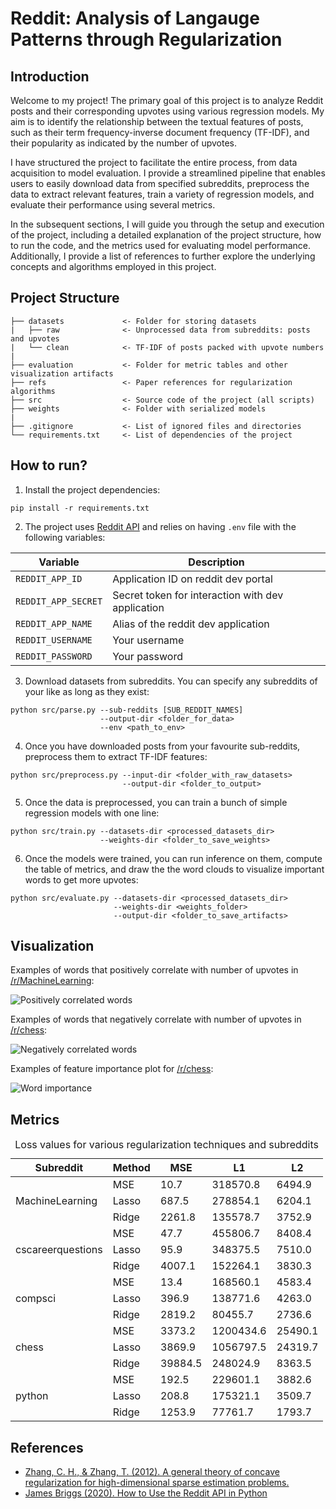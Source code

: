 # Reddit: Analysis of Langauge Patterns through Regularization

## Introduction

Welcome to my project! The primary goal of this project is to analyze Reddit posts and their corresponding upvotes using various regression models. My aim is to identify the relationship between the textual features of posts, such as their term frequency-inverse document frequency (TF-IDF), and their popularity as indicated by the number of upvotes.

I have structured the project to facilitate the entire process, from data acquisition to model evaluation. I provide a streamlined pipeline that enables users to easily download data from specified subreddits, preprocess the data to extract relevant features, train a variety of regression models, and evaluate their performance using several metrics.

In the subsequent sections, I will guide you through the setup and execution of the project, including a detailed explanation of the project structure, how to run the code, and the metrics used for evaluating model performance. Additionally, I provide a list of references to further explore the underlying concepts and algorithms employed in this project.

## Project Structure

```
├── datasets             <- Folder for storing datasets
|   ├── raw              <- Unprocessed data from subreddits: posts and upvotes
|   └── clean            <- TF-IDF of posts packed with upvote numbers
|
├── evaluation           <- Folder for metric tables and other visualization artifacts
├── refs                 <- Paper references for regularization algorithms
├── src                  <- Source code of the project (all scripts)
├── weights              <- Folder with serialized models
|
├── .gitignore           <- List of ignored files and directories
└── requirements.txt     <- List of dependencies of the project
```

## How to run?

1. Install the project dependencies:

```pip install -r requirements.txt```

2. The project uses [Reddit API](https://www.reddit.com/dev/api/) and relies on having `.env` file with the following variables:

|       Variable      | Description |
| ------------------- | ----------- |
| `REDDIT_APP_ID`     | Application ID on reddit dev portal               |
| `REDDIT_APP_SECRET` | Secret token for interaction with dev application |
| `REDDIT_APP_NAME`   | Alias of the reddit dev application               | 
| `REDDIT_USERNAME`   | Your username                                     |
| `REDDIT_PASSWORD`   | Your password                                     |

3. Download datasets from subreddits. You can specify any subreddits of your like as long as they exist:

```
python src/parse.py --sub-reddits [SUB_REDDIT_NAMES] 
                    --output-dir <folder_for_data> 
                    --env <path_to_env>
```

4. Once you have downloaded posts from your favourite sub-reddits, preprocess them to extract TF-IDF features:

```
python src/preprocess.py --input-dir <folder_with_raw_datasets> 
                         --output-dir <folder_to_output>
```

5. Once the data is preprocessed, you can train a bunch of simple regression models with one line:

```
python src/train.py --datasets-dir <processed_datasets_dir> 
                    --weights-dir <folder_to_save_weights>
```

6. Once the models were trained, you can run inference on them, compute the table of metrics, and draw the the word clouds to visualize important words to get more upvotes:

```
python src/evaluate.py --datasets-dir <processed_datasets_dir> 
                       --weights-dir <weights_folder> 
                       --output-dir <folder_to_save_artifacts>
```

## Visualization

Examples of words that positively correlate with number of upvotes in [/r/MachineLearning](https://www.reddit.com/r/MachineLearning/):

![Positively correlated words](evaluation/clouds/MachineLearning/mean_squared_error_pos.png)

Examples of words that negatively correlate with number of upvotes in [/r/chess](https://www.reddit.com/r/chess/):

![Negatively correlated words](evaluation/clouds/chess/mean_squared_error_neg.png)

Examples of feature importance plot for [/r/chess](https://www.reddit.com/r/chess/):

![Word importance](evaluation/rankings/chess/mean_squared_error_ranking.png)

## Metrics

<table>
  <thead>
    <tr>
      <th colspan="2">Subreddit</th>
      <th>Method</th>
      <th>MSE</th>
      <th>L1</th>
      <th>L2</th>
    </tr>
  </thead>
  <tbody>
    <tr>
      <td colspan="2"></td>
      <td>MSE</td>
      <td>10.7</td>
      <td>318570.8</td>
      <td>6494.9</td>
    </tr>
    <tr>
      <td colspan="2">MachineLearning</td>
      <td>Lasso</td>
      <td>687.5</td>
      <td>278854.1</td>
      <td>6204.1</td>
    </tr>
    <tr>
      <td colspan="2"></td>
      <td>Ridge</td>
      <td>2261.8</td>
      <td>135578.7</td>
      <td>3752.9</td>
    </tr>
    <tr>
      <td colspan="2"></td>
      <td>MSE</td>
      <td>47.7</td>
      <td>455806.7</td>
      <td>8408.4</td>
    </tr>
    <tr>
      <td colspan="2">cscareerquestions</td>
      <td>Lasso</td>
      <td>95.9</td>
      <td>348375.5</td>
      <td>7510.0</td>
    </tr>
    <tr>
      <td colspan="2"></td>
      <td>Ridge</td>
      <td>4007.1</td>
      <td>152264.1</td>
      <td>3830.3</td>
    </tr>
    <tr>
      <td colspan="2"></td>
      <td>MSE</td>
      <td>13.4</td>
      <td>168560.1</td>
      <td>4583.4</td>
    </tr>
    <tr>
      <td colspan="2">compsci</td>
      <td>Lasso</td>
      <td>396.9</td>
      <td>138771.6</td>
      <td>4263.0</td>
    </tr>
    <tr>
      <td colspan="2"></td>
      <td>Ridge</td>
      <td>2819.2</td>
      <td>80455.7</td>
      <td>2736.6</td>
    </tr>
    <tr>
      <td colspan="2"></td>
      <td>MSE</td>
      <td>3373.2</td>
      <td>1200434.6</td>
      <td>25490.1</td>
    </tr>
    <tr>
      <td colspan="2">chess</td>
      <td>Lasso</td>
      <td>3869.9</td>
      <td>1056797.5</td>
      <td>24319.7</td>
    </tr>
    <tr>
      <td colspan="2"></td>
      <td>Ridge</td>
      <td>39884.5</td>
      <td>248024.9</td>
      <td>8363.5</td>
    </tr>
    <tr>
      <td colspan="2"></td>
      <td>MSE</td>
      <td>192.5</td>
      <td>229601.1</td>
      <td>3882.6</td>
    </tr>
    <tr>
      <td colspan="2">python</td>
      <td>Lasso</td>
      <td>208.8</td>
      <td>175321.1</td>
      <td>3509.7</td>
    </tr>
    <tr>
      <td colspan="2"></td>
      <td>Ridge</td>
      <td>1253.9</td>
      <td>77761.7</td>
      <td>1793.7</td>
    </tr>

  </tbody>
  <caption>Loss values for various regularization techniques and subreddits</caption>
</table>


## References

* [Zhang, C. H., & Zhang, T. (2012). A general theory of concave regularization for high-dimensional sparse estimation problems.](https://projecteuclid.org/journals/statistical-science/volume-27/issue-4/A-General-Theory-of-Concave-Regularization-for-High-Dimensional-Sparse/10.1214/12-STS399.pdf)
* [James Briggs (2020). How to Use the Reddit API in Python](https://towardsdatascience.com/how-to-use-the-reddit-api-in-python-5e05ddfd1e5c)
